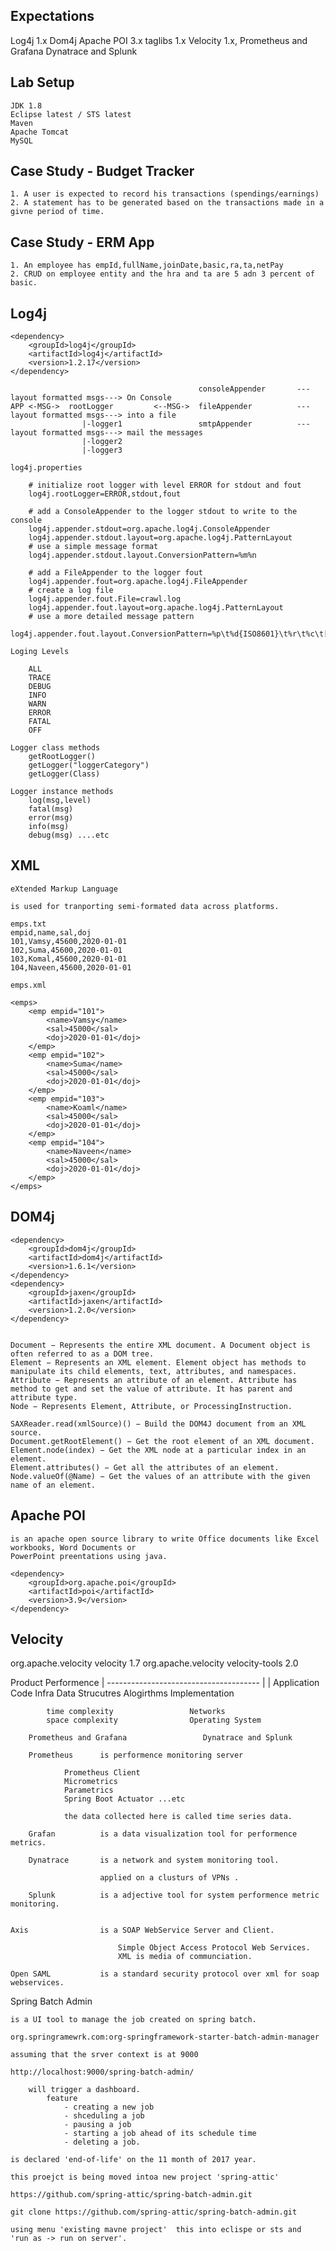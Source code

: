 Expectations
-----------------------------------
Log4j 1.x
Dom4j
Apache POI 3.x
taglibs 1.x
Velocity 1.x,
Prometheus and Grafana
Dynatrace and Splunk

Lab Setup
--------------------------------------
    JDK 1.8
    Eclipse latest / STS latest
    Maven
    Apache Tomcat
    MySQL

Case Study - Budget Tracker
--------------------------------------

    1. A user is expected to record his transactions (spendings/earnings)
    2. A statement has to be generated based on the transactions made in a givne period of time.

Case Study - ERM App
--------------------------------------

    1. An employee has empId,fullName,joinDate,basic,ra,ta,netPay
    2. CRUD on employee entity and the hra and ta are 5 adn 3 percent of basic.

Log4j
--------------------------------------

    <dependency>
        <groupId>log4j</groupId>
        <artifactId>log4j</artifactId>
        <version>1.2.17</version>
    </dependency>

                                              consoleAppender       ---layout formatted msgs---> On Console
    APP <-MSG->  rootLogger         <--MSG->  fileAppender          ---layout formatted msgs---> into a file
                    |-logger1                 smtpAppender          ---layout formatted msgs---> mail the messages
                    |-logger2
                    |-logger3

    log4j.properties

        # initialize root logger with level ERROR for stdout and fout
        log4j.rootLogger=ERROR,stdout,fout

        # add a ConsoleAppender to the logger stdout to write to the console
        log4j.appender.stdout=org.apache.log4j.ConsoleAppender
        log4j.appender.stdout.layout=org.apache.log4j.PatternLayout
        # use a simple message format
        log4j.appender.stdout.layout.ConversionPattern=%m%n

        # add a FileAppender to the logger fout
        log4j.appender.fout=org.apache.log4j.FileAppender
        # create a log file
        log4j.appender.fout.File=crawl.log
        log4j.appender.fout.layout=org.apache.log4j.PatternLayout
        # use a more detailed message pattern
        log4j.appender.fout.layout.ConversionPattern=%p\t%d{ISO8601}\t%r\t%c\t[%t]\t%m%n

    Loging Levels

        ALL
        TRACE
        DEBUG
        INFO
        WARN
        ERROR
        FATAL
        OFF
    
    Logger class methods
        getRootLogger()
        getLogger("loggerCategory")
        getLogger(Class)

    Logger instance methods
        log(msg,level)
        fatal(msg)
        error(msg)
        info(msg)
        debug(msg) ....etc


XML
--------------------------------------------------------------------------

    eXtended Markup Language

    is used for tranporting semi-formated data across platforms.

    emps.txt
    empid,name,sal,doj
    101,Vamsy,45600,2020-01-01
    102,Suma,45600,2020-01-01
    103,Komal,45600,2020-01-01
    104,Naveen,45600,2020-01-01

    emps.xml

    <emps>
        <emp empid="101">
            <name>Vamsy</name>
            <sal>45000</sal>
            <doj>2020-01-01</doj>
        </emp>
        <emp empid="102">
            <name>Suma</name>
            <sal>45000</sal>
            <doj>2020-01-01</doj>
        </emp>
        <emp empid="103">
            <name>Koaml</name>
            <sal>45000</sal>
            <doj>2020-01-01</doj>
        </emp>
        <emp empid="104">
            <name>Naveen</name>
            <sal>45000</sal>
            <doj>2020-01-01</doj>
        </emp>
    </emps>

DOM4j
--------------------------------------------------------------------------

    <dependency>
        <groupId>dom4j</groupId>
        <artifactId>dom4j</artifactId>
        <version>1.6.1</version>
    </dependency>
    <dependency>
        <groupId>jaxen</groupId>
        <artifactId>jaxen</artifactId>
        <version>1.2.0</version>
    </dependency>


    Document − Represents the entire XML document. A Document object is often referred to as a DOM tree.
    Element − Represents an XML element. Element object has methods to manipulate its child elements, text, attributes, and namespaces.
    Attribute − Represents an attribute of an element. Attribute has method to get and set the value of attribute. It has parent and attribute type.
    Node − Represents Element, Attribute, or ProcessingInstruction.

    SAXReader.read(xmlSource)() − Build the DOM4J document from an XML source.
    Document.getRootElement() − Get the root element of an XML document.
    Element.node(index) − Get the XML node at a particular index in an element.
    Element.attributes() − Get all the attributes of an element.
    Node.valueOf(@Name) − Get the values of an attribute with the given name of an element.

Apache POI
------------------------------------------------------------------------

    is an apache open source library to write Office documents like Excel workbooks, Word Documents or
    PowerPoint preentations using java.

    <dependency>  
        <groupId>org.apache.poi</groupId>  
        <artifactId>poi</artifactId>  
        <version>3.9</version>  
    </dependency>  

Velocity
------------------------------------------------------------------
<dependency>
    <groupId>org.apache.velocity</groupId>
    <artifactId>velocity</artifactId>
    <version>1.7</version>
</dependency>
<dependency>
     <groupId>org.apache.velocity</groupId>
     <artifactId>velocity-tools</artifactId>
     <version>2.0</version>
</dependency>

Product Performence
        |
    --------------------------------------
    |                                   |
    Application Code                    Infra
     Data Strucutres
     Alogirthms
     Implementation

            time complexity                 Networks
            space complexity                Operating System

        Prometheus and Grafana                 Dynatrace and Splunk

        Prometheus      is performence monitoring server

                Prometheus Client
                Micrometrics
                Parametrics 
                Spring Boot Actuator ...etc

                the data collected here is called time series data.

        Grafan          is a data visualization tool for performence metrics.

        Dynatrace       is a network and system monitoring tool.

                        applied on a clusturs of VPNs .

        Splunk          is a adjective tool for system performence metric monitoring.


    Axis                is a SOAP WebService Server and Client.

                            Simple Object Access Protocol Web Services.
                            XML is media of communciation.

    Open SAML           is a standard security protocol over xml for soap webservices.

Spring Batch Admin

    is a UI tool to manage the job created on spring batch.

    org.springramewrk.com:org-springframework-starter-batch-admin-manager

    assuming that the srver context is at 9000

    http://localhost:9000/spring-batch-admin/

        will trigger a dashboard.
            feature
                - creating a new job
                - shceduling a job
                - pausing a job
                - starting a job ahead of its schedule time
                - deleting a job.

    is declared 'end-of-life' on the 11 month of 2017 year.

    this proejct is being moved intoa new project 'spring-attic'

    https://github.com/spring-attic/spring-batch-admin.git

    git clone https://github.com/spring-attic/spring-batch-admin.git

    using menu 'existing mavne project'  this into eclispe or sts and
    'run as -> run on server'.

